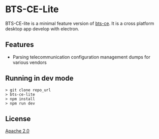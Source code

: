 # BTS-CE-Lite

BTS-CE-lite is a minimal feature version of [bts-ce](https://github.com/bodastage/bts-ce). It is a cross 
platform desktop app develop with electron.

## Features
* Parsing telecommunication configuration management dumps for various vendors

## Running in dev mode
```
> git clone repo_url
> bts-ce-lite
> npm install
> npm run dev
```

## License

[Apache 2.0](LICENSE.md)
